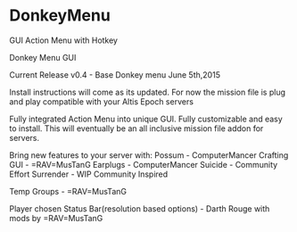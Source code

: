 # DonkeyMenu
GUI Action Menu with Hotkey

Donkey Menu GUI

Current Release v0.4 - Base Donkey menu June 5th,2015

Install instructions will come as its updated.
For now the mission file is plug and play compatible with your Altis Epoch servers

Fully integrated Action Menu into unique GUI.
Fully customizable and easy to install.
This will eventually be an all inclusive mission file addon for servers.

Bring new features to your server with:
Possum - ComputerMancer
Crafting GUI - =RAV=MusTanG
Earplugs - ComputerMancer 
Suicide - Community Effort
Surrender - WIP Community Inspired

Temp Groups - =RAV=MusTanG

Player chosen Status Bar(resolution based options) - Darth Rouge with mods by =RAV=MusTanG
